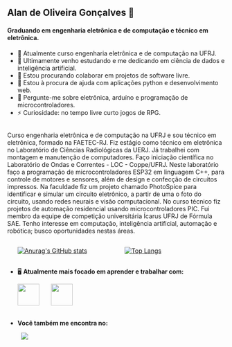 ## Alan de Oliveira Gonçalves 👋

#### Graduando em engenharia eletrônica e de computação e técnico em eletrônica.
- 🔭 Atualmente curso engenharia eletrônica e de computação na UFRJ.
- 🌱 Ultimamente venho estudando e me dedicando em ciência de dados e inteligência artificial.
- 👯 Estou procurando colaborar em projetos de software livre.
- 🤔 Estou à procura de ajuda com aplicações python e desenvolvimento web.
- 💬 Pergunte-me sobre eletrônica, arduíno e programação de microcontroladores.
- ⚡ Curiosidade: no tempo livre curto jogos de RPG.

##
Curso engenharia eletrônica e de computação na UFRJ e sou técnico em eletrônica, formado na FAETEC-RJ. Fiz estágio como técnico em eletrônica no Laboratório de Ciências Radiológicas da UERJ. Já trabalhei com montagem e manutenção de computadores.
Faço iniciação científica no Laboratório de Ondas e Correntes - LOC - Coppe/UFRJ. Neste laboratório faço a programação de microcontroladores ESP32 em linguagem C++, para controle de motores e sensores, além de design e confecção de circuitos impressos.
Na faculdade fiz um projeto chamado PhotoSpice para identificar e simular um circuito eletrônico, a partir de uma o foto do circuito, usando redes neurais e visão computacional. No curso técnico fiz projetos de automação residencial usando microcontroladores PIC.
Fui membro da equipe de competição universitária Ícarus UFRJ de Fórmula SAE.
Tenho interesse em computação, inteligência artificial, automação e robótica; busco oportunidades nestas áreas.

##
&nbsp;&nbsp;&nbsp;&nbsp;&nbsp;
[![Anurag's GitHub stats](https://github-readme-stats.vercel.app/api?username=Alan-oliveir&hide=issues&line_height=24&card_width=300)](https://github.com/anuraghazra/github-readme-stats)
&nbsp;&nbsp;&nbsp;&nbsp;&nbsp;&nbsp;&nbsp;&nbsp;&nbsp;&nbsp;&nbsp;&nbsp;&nbsp;&nbsp;&nbsp;&nbsp;&nbsp;&nbsp;&nbsp;&nbsp;
[![Top Langs](https://github-readme-stats.vercel.app/api/top-langs/?username=Alan-oliveir&layout=compact)](https://github.com/anuraghazra/github-readme-stats)

##
- 🖥️ **Atualmente mais focado em aprender e trabalhar com:**
<div style="display: inline">
  &nbsp;&nbsp;&nbsp;&nbsp;&nbsp;
  <img width='50' height='50' src="https://cdn.jsdelivr.net/gh/devicons/devicon/icons/python/python-original.svg" />
  &nbsp;&nbsp;&nbsp;&nbsp;&nbsp;
  <img width='50' height='50' src="https://cdn.jsdelivr.net/gh/devicons/devicon/icons/javascript/javascript-original.svg" /> 
</div>

##
- **Você também me encontra no:**
<div style="display: inline">
  &nbsp;&nbsp;&nbsp;&nbsp;&nbsp;&nbsp;&nbsp;
  <a href="https://www.linkedin.com/in/alan-oliveira-gon%C3%A7alves/">
    <img src="https://img.shields.io/badge/linkedin-%230077B5.svg?style=for-the-badge&logo=linkedin&logoColor=white">
  </a>
</div>
